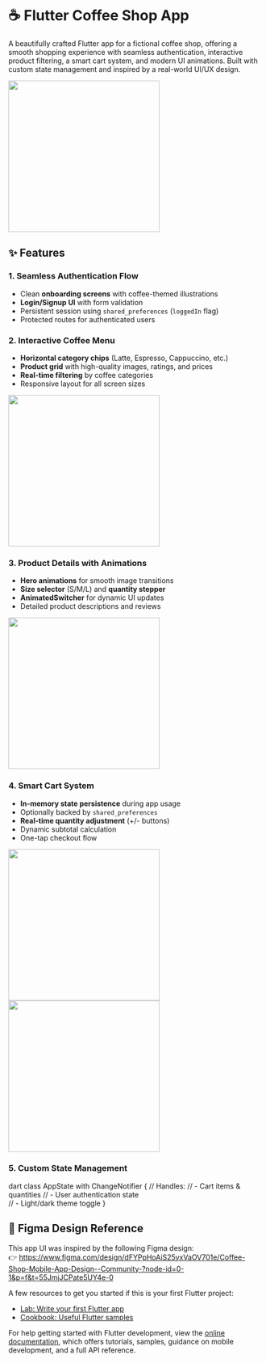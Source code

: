 # ☕ Flutter Coffee Shop App

A beautifully crafted Flutter app for a fictional coffee shop, offering a smooth shopping experience with seamless authentication, interactive product filtering, a smart cart system, and modern UI animations. Built with custom state management and inspired by a real-world UI/UX design.

<img src="https://github.com/user-attachments/assets/f005fc08-7d19-4fd9-85ca-fd6845629eda" width="300"/>

## ✨ Features  

### **1. Seamless Authentication Flow**  
- Clean **onboarding screens** with coffee-themed illustrations  
- **Login/Signup UI** with form validation  
- Persistent session using `shared_preferences` (`loggedIn` flag)  
- Protected routes for authenticated users  

### **2. Interactive Coffee Menu**  
- **Horizontal category chips** (Latte, Espresso, Cappuccino, etc.)  
- **Product grid** with high-quality images, ratings, and prices  
- **Real-time filtering** by coffee categories  
- Responsive layout for all screen sizes  

<img src="https://github.com/user-attachments/assets/ca6f38a3-3b84-4b1a-b4a1-27c081424267" width="300"/>

### **3. Product Details with Animations**  
- **Hero animations** for smooth image transitions  
- **Size selector** (S/M/L) and **quantity stepper**  
- **AnimatedSwitcher** for dynamic UI updates  
- Detailed product descriptions and reviews  

<img src="https://github.com/user-attachments/assets/831a8f04-aeb3-497f-adca-cebe1d2a8b11" width="300"/>

### **4. Smart Cart System**  
- **In-memory state persistence** during app usage  
- Optionally backed by `shared_preferences`  
- **Real-time quantity adjustment** (+/- buttons)  
- Dynamic subtotal calculation  
- One-tap checkout flow  

<img src="https://github.com/user-attachments/assets/ab72a693-2342-4b82-881e-1553c572f024" width="300"/>
<img src="https://github.com/user-attachments/assets/5d1ce5bb-63e5-40f0-bf14-1b2b1ee5e9fc" width="300"/>



### **5. Custom State Management**  
dart
class AppState with ChangeNotifier {
  // Handles: 
  // - Cart items & quantities
  // - User authentication state  
  // - Light/dark theme toggle
}

## 🎨 Figma Design Reference  
This app UI was inspired by the following Figma design:  
👉 https://www.figma.com/design/dFYPpHoAiS25yxVaOV701e/Coffee-Shop-Mobile-App-Design--Community-?node-id=0-1&p=f&t=55JmjJCPate5UY4e-0


A few resources to get you started if this is your first Flutter project:

- [Lab: Write your first Flutter app](https://docs.flutter.dev/get-started/codelab)
- [Cookbook: Useful Flutter samples](https://docs.flutter.dev/cookbook)

For help getting started with Flutter development, view the
[online documentation](https://docs.flutter.dev/), which offers tutorials,
samples, guidance on mobile development, and a full API reference.
